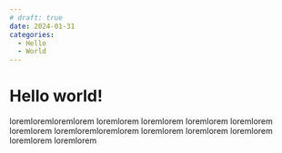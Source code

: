 ```yaml
---
# draft: true 
date: 2024-01-31 
categories:
  - Hello
  - World
---
```


# Hello world!

loremloremloremlorem loremlorem loremlorem loremlorem loremlorem loremlorem loremloremloremlorem loremlorem loremlorem loremlorem loremlorem loremlorem   